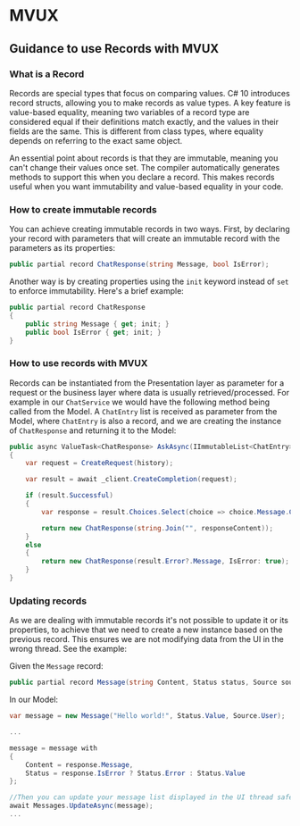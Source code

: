 # MVUX

## Guidance to use Records with MVUX

### What is a Record

Records are special types that focus on comparing values. C# 10 introduces record structs, allowing you to make records as value types. A key feature is value-based equality, meaning two variables of a record type are considered equal if their definitions match exactly, and the values in their fields are the same. This is different from class types, where equality depends on referring to the exact same object.

An essential point about records is that they are immutable, meaning you can't change their values once set. The compiler automatically generates methods to support this when you declare a record. This makes records useful when you want immutability and value-based equality in your code.

### How to create immutable records

You can achieve creating immutable records in two ways. First, by declaring your record with parameters that will create an immutable record with the parameters as its properties:

```cs
public partial record ChatResponse(string Message, bool IsError);
```

Another way is by creating properties using the `init` keyword instead of `set` to enforce immutability. Here's a brief example:

```cs
public partial record ChatResponse
{
    public string Message { get; init; }
    public bool IsError { get; init; }
}
```

### How to use records with MVUX

<!-- Service/Business layer creates the record and send it to the Presentation layer -->

Records can be instantiated from the Presentation layer as parameter for a request or the business layer where data is usually retrieved/processed. For example in our `ChatService` we would have the following method being called from the Model. A `ChatEntry` list is received as parameter from the Model, where `ChatEntry` is also a record, and we are creating the instance of `ChatResponse` and returning it to the Model:

```cs
public async ValueTask<ChatResponse> AskAsync(IImmutableList<ChatEntry> history)
{
    var request = CreateRequest(history);

    var result = await _client.CreateCompletion(request);

    if (result.Successful)
    {
        var response = result.Choices.Select(choice => choice.Message.Content);

        return new ChatResponse(string.Join("", responseContent));
    }
    else
    {
        return new ChatResponse(result.Error?.Message, IsError: true);
    }
}
```

### Updating records

As we are dealing with immutable records it's not possible to update it or its properties, to achieve that we need to create a new instance based on the previous record. This ensures we are not modifying data from the UI in the wrong thread. See the example:

Given the `Message` record:

```cs
public partial record Message(string Content, Status status, Source source);
```

In our Model:

```cs
var message = new Message("Hello world!", Status.Value, Source.User);

...

message = message with
{
    Content = response.Message,
    Status = response.IsError ? Status.Error : Status.Value
};

//Then you can update your message list displayed in the UI thread safe
await Messages.UpdateAsync(message);
...

```